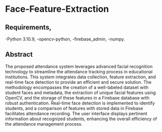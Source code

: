 # Face-Feature-Extraction
## Requirements, 
-Python 3.10.9,
-opencv-python,
-firebase_admin,
-numpy.

## Abstract 
The proposed attendance system leverages advanced facial recognition technology to
streamline the attendance tracking process in educational institutions. This system integrates
data collection, feature extraction, and real-time face detection to provide an efficient and
secure solution. The methodology encompasses the creation of a well-labeled dataset with
student faces and metadata, the extraction of unique facial features using OpenCV, and the
storage of these features in a Firebase database with robust authentication. Real-time face
detection is implemented to identify students, and a comparison of features with stored data in
Firebase facilitates attendance recording. The user interface displays pertinent information
about recognized students, enhancing the overall efficiency of the attendance management
process.


